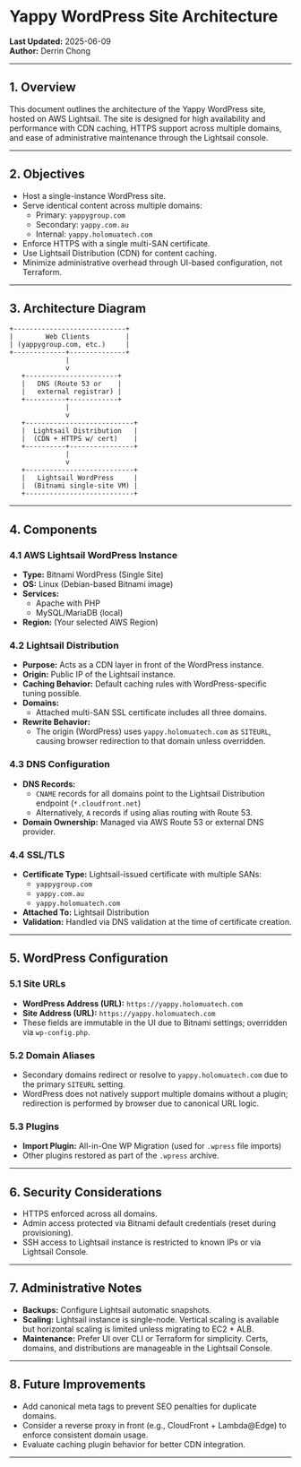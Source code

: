 # Yappy WordPress Site Architecture

**Last Updated:** 2025-06-09  
**Author:** Derrin Chong

---

## 1. Overview

This document outlines the architecture of the Yappy WordPress site, hosted on AWS Lightsail. The site is designed for high availability and performance with CDN caching, HTTPS support across multiple domains, and ease of administrative maintenance through the Lightsail console.

---

## 2. Objectives

- Host a single-instance WordPress site.
- Serve identical content across multiple domains:
  - Primary: `yappygroup.com`
  - Secondary: `yappy.com.au`
  - Internal: `yappy.holomuatech.com`
- Enforce HTTPS with a single multi-SAN certificate.
- Use Lightsail Distribution (CDN) for content caching.
- Minimize administrative overhead through UI-based configuration, not Terraform.

---

## 3. Architecture Diagram

```text
+----------------------------+
|        Web Clients         |
| (yappygroup.com, etc.)     |
+-------------+--------------+
              |
              v
   +-----------------------+
   |   DNS (Route 53 or    |
   |   external registrar) |
   +----------+------------+
              |
              v
   +---------------------------+
   |  Lightsail Distribution   |
   |  (CDN + HTTPS w/ cert)    |
   +----------+----------------+
              |
              v
   +---------------------------+
   |   Lightsail WordPress     |
   |  (Bitnami single-site VM) |
   +---------------------------+
```

---

## 4. Components

### 4.1 AWS Lightsail WordPress Instance

- **Type:** Bitnami WordPress (Single Site)
- **OS:** Linux (Debian-based Bitnami image)
- **Services:**
  - Apache with PHP
  - MySQL/MariaDB (local)
- **Region:** (Your selected AWS Region)

### 4.2 Lightsail Distribution

- **Purpose:** Acts as a CDN layer in front of the WordPress instance.
- **Origin:** Public IP of the Lightsail instance.
- **Caching Behavior:** Default caching rules with WordPress-specific tuning possible.
- **Domains:**
  - Attached multi-SAN SSL certificate includes all three domains.
- **Rewrite Behavior:**
  - The origin (WordPress) uses `yappy.holomuatech.com` as `SITEURL`, causing browser redirection to that domain unless overridden.

### 4.3 DNS Configuration

- **DNS Records:**
  - `CNAME` records for all domains point to the Lightsail Distribution endpoint (`*.cloudfront.net`)
  - Alternatively, `A` records if using alias routing with Route 53.
- **Domain Ownership:** Managed via AWS Route 53 or external DNS provider.

### 4.4 SSL/TLS

- **Certificate Type:** Lightsail-issued certificate with multiple SANs:
  - `yappygroup.com`
  - `yappy.com.au`
  - `yappy.holomuatech.com`
- **Attached To:** Lightsail Distribution
- **Validation:** Handled via DNS validation at the time of certificate creation.

---

## 5. WordPress Configuration

### 5.1 Site URLs

- **WordPress Address (URL):** `https://yappy.holomuatech.com`
- **Site Address (URL):** `https://yappy.holomuatech.com`
- These fields are immutable in the UI due to Bitnami settings; overridden via `wp-config.php`.

### 5.2 Domain Aliases

- Secondary domains redirect or resolve to `yappy.holomuatech.com` due to the primary `SITEURL` setting.
- WordPress does not natively support multiple domains without a plugin; redirection is performed by browser due to canonical URL logic.

### 5.3 Plugins

- **Import Plugin:** All-in-One WP Migration (used for `.wpress` file imports)
- Other plugins restored as part of the `.wpress` archive.

---

## 6. Security Considerations

- HTTPS enforced across all domains.
- Admin access protected via Bitnami default credentials (reset during provisioning).
- SSH access to Lightsail instance is restricted to known IPs or via Lightsail Console.

---

## 7. Administrative Notes

- **Backups:** Configure Lightsail automatic snapshots.
- **Scaling:** Lightsail instance is single-node. Vertical scaling is available but horizontal scaling is limited unless migrating to EC2 + ALB.
- **Maintenance:** Prefer UI over CLI or Terraform for simplicity. Certs, domains, and distributions are manageable in the Lightsail Console.

---

## 8. Future Improvements

- Add canonical meta tags to prevent SEO penalties for duplicate domains.
- Consider a reverse proxy in front (e.g., CloudFront + Lambda@Edge) to enforce consistent domain usage.
- Evaluate caching plugin behavior for better CDN integration.

---
